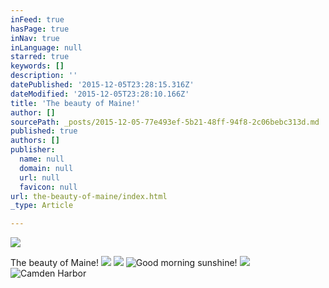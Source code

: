 ```yaml
---
inFeed: true
hasPage: true
inNav: true
inLanguage: null
starred: true
keywords: []
description: ''
datePublished: '2015-12-05T23:28:15.316Z'
dateModified: '2015-12-05T23:28:10.166Z'
title: 'The beauty of Maine!'
author: []
sourcePath: _posts/2015-12-05-77e493ef-5b21-48ff-94f8-2c06bebc313d.md
published: true
authors: []
publisher:
  name: null
  domain: null
  url: null
  favicon: null
url: the-beauty-of-maine/index.html
_type: Article

---
```

![](https://the-grid-user-content.s3-us-west-2.amazonaws.com/ca043203-69d1-44b1-82d4-26b3aaf31934.jpg)

The beauty of Maine!
![](https://the-grid-user-content.s3-us-west-2.amazonaws.com/892bcd6b-f265-4529-a2be-54dae24d513b.jpg)
![](https://the-grid-user-content.s3-us-west-2.amazonaws.com/1d91155c-359f-4e25-994c-f43f35f5f008.jpg)
![Good morning sunshine!](https://the-grid-user-content.s3-us-west-2.amazonaws.com/0b18d51e-c062-46d2-ba5a-d209170803a9.jpg)
![](https://s3-us-west-2.amazonaws.com/the-grid-img/p/730387be6b9401d32e838a7dccf56f2342f8b335.jpg)
![Camden Harbor](https://the-grid-user-content.s3-us-west-2.amazonaws.com/96be0423-6686-4f41-920c-a770c72b89e6.jpg)